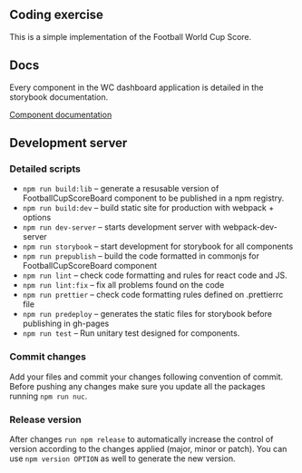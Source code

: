 
## Coding exercise

This is a simple implementation of the Football World Cup Score.

## Docs
Every component in the WC dashboard application is detailed in the storybook documentation.

[Component documentation](https://ventoji.github.io/world-cup-dashboard)

## Development server

### Detailed scripts

* `npm run build:lib` – generate a resusable version of FootballCupScoreBoard component to be published in a npm registry.
* `npm run build:dev` – build static site for production with webpack + options
* `npm run dev-server` – starts development server with webpack-dev-server
* `npm run storybook` – start development for storybook for all components
* `npm run prepublish` – build the code formatted in commonjs for  FootballCupScoreBoard component
* `npm run lint` – check code formatting and rules for react code and JS.
* `npm run lint:fix` – fix all problems found on the code 
* `npm run prettier` – check code formatting rules defined on .prettierrc file
* `npm run predeploy` – generates the static files for storybook before publishing in gh-pages
* `npm run test` – Run unitary test designed for components.

### Commit changes
Add your files and commit your changes following convention of commit. Before pushing any changes make sure you update all the packages running `npm run nuc`.

### Release version
After changes `run npm release` to automatically increase the control of version according to the changes applied (major, minor or patch). You can use `npm version OPTION` as well to generate the new version.